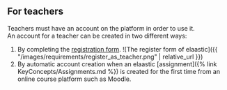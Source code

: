 ## For teachers

Teachers must have an account on the platform in order to use it.  
An account for a teacher can be created in two different ways:

1. By completing the [registration form](https://elaastic.irit.fr/elaastic-questions/register).
![The register form of elaastic]({{ "/images/requirements/register_as_teacher.png" | relative_url }})
2. By automatic account creation when an elaastic [assignment]({% link KeyConcepts/Assignments.md %}) is created for the
first time from an online course platform such as Moodle.
